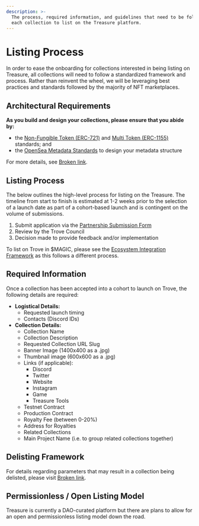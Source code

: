 ```yaml
---
description: >-
  The process, required information, and guidelines that need to be followed for
  each collection to list on the Treasure platform.
---
```


# Listing Process

In order to ease the onboarding for collections interested in being listing on Treasure, all collections will need to follow a standardized framework and process. Rather than reinvent the wheel, we will be leveraging best practices and standards followed by the majority of NFT marketplaces.

## Architectural Requirements

**As you build and design your collections, please ensure that you abide by:**

* the [Non-Fungible Token (ERC-721)](https://eips.ethereum.org/EIPS/eip-721) and [Multi Token (ERC-1155)](https://eips.ethereum.org/EIPS/eip-1155) standards; and
* the [OpenSea Metadata Standards](https://docs.opensea.io/docs/metadata-standards) to design your metadata structure

For more details, see [Broken link](broken-reference "mention").

## Listing Process

The below outlines the high-level process for listing on the Treasure. The timeline from start to finish is estimated at 1-2 weeks prior to the selection of a launch date as part of a cohort-based launch and is contingent on the volume of submissions.

1. Submit application via the [Partnership Submission Form](https://docs.google.com/forms/d/e/1FAIpQLScd\_G8RCJwTlk2SwN4hUnAX1lAYmK0O3HJgijkH5sYeKhl0Rg/viewform)
2. Review by the Trove Council
3. Decision made to provide feedback and/or implementation

To list on Trove in $MAGIC, please see the [Ecosystem Integration Framework](https://docs.treasure.lol/partnerships/ecosystem-integration-framework) as this follows a different process.

## Required Information

Once a collection has been accepted into a cohort to launch on Trove, the following details are required:

* **Logistical Details:**
  * Requested launch timing
  * Contacts (Discord IDs)
* **Collection Details:**
  * Collection Name
  * Collection Description
  * Requested Collection URL Slug
  * Banner Image (1400x400 as a .jpg)
  * Thumbnail image (600x600 as a .jpg)
  * Links (if applicable):
    * Discord
    * Twitter
    * Website
    * Instagram
    * Game
    * Treasure Tools
  * Testnet Contract
  * Production Contract
  * Royalty Fee (between 0-20%)
  * Address for Royalties
  * Related Collections
  * Main Project Name (i.e. to group related collections together)

## Delisting Framework

For details regarding parameters that may result in a collection being delisted, please visit [Broken link](broken-reference "mention").

## Permissionless / Open Listing Model

Treasure is currently a DAO-curated platform but there are plans to allow for an open and permissionless listing model down the road.
